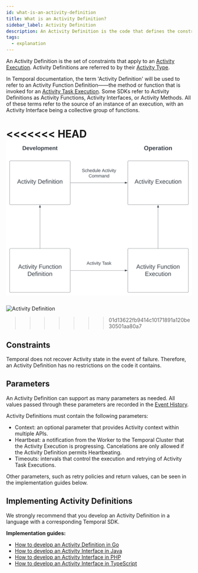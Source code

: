 ```yaml
---
id: what-is-an-activity-definition
title: What is an Activity Definition?
sidebar_label: Activity Definition
description: An Activity Definition is the code that defines the constraints of an Activity Task Execution.
tags:
  - explanation
---
```


An Activity Definition is the set of constraints that apply to an [Activity Execution](/docs/concepts/what-is-an-activity-execution). Activity Definitions are referred to by their [Activity Type](/docs/concepts/what-is-an-activity-type).

In Temporal documentation, the term 'Activity Definition' will be used to refer to an Activity Function Definition——the method or function that is invoked for an [Activity Task Execution](/docs/concepts/what-is-an-activity-task-execution). Some SDKs refer to Activity Definitions as Activity Functions, Activity Interfaces, or Activity Methods. All of these terms refer to the source of an instance of an execution, with an Activity Interface being a collective group of functions.

<!-- TODO: diagram here -->
<<<<<<< HEAD
![Activity Definition](/static/diagrams/activity-definition.svg)
=======

![Activity Definition](/diagrams/activity-definition.png)
>>>>>>> 01d13622fb9414c10171891a120be30501aa80a7

## Constraints

Temporal does not recover Activity state in the event of failure. Therefore, an Activity Definition has no restrictions on the code it contains.

## Parameters

An Activity Definition can support as many parameters as needed. All values passed through these parameters are recorded in the [Event History](/docs/concepts/what-is-an-event-history).

Activity Definitions must contain the following parameters:

- Context: an optional parameter that provides Activity context within multiple APIs.
- Heartbeat: a notification from the Worker to the Temporal Cluster that the Activity Execution is progressing. Cancelations are only allowed if the Activity Definition permits Heartbeating.
- Timeouts: intervals that control the execution and retrying of Activity Task Executions.

Other parameters, such as retry policies and return values, can be seen in the implementation guides below.

## Implementing Activity Definitions

We strongly recommend that you develop an Activity Definition in a language with a corresponding Temporal SDK.

**Implementation guides:**

- [How to develop an Activity Definition in Go](/docs/go/how-to-develop-an-activity-definition-in-go)
- [How to develop an Activity Interface in Java](/docs/java/activities/#activity-interface)
- [How to develop an Activity Interface in PHP](/docs/php/activities/#activity-interface)
- [How to develop an Activity Interface in TypeScript](/docs/typescript/activities/#how-to-write-an-activity-function)
